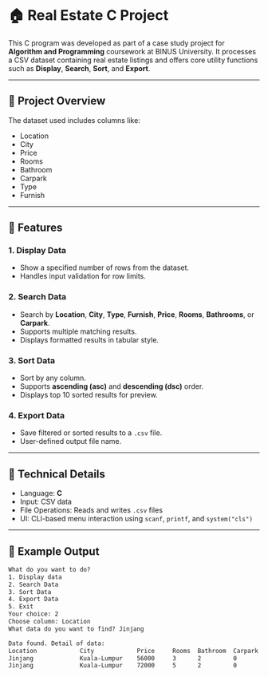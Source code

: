 # 🏠 Real Estate C Project

This C program was developed as part of a case study project for **Algorithm and Programming** coursework at BINUS University. It processes a CSV dataset containing real estate listings and offers core utility functions such as **Display**, **Search**, **Sort**, and **Export**.

---

## 📁 Project Overview

The dataset used includes columns like:

- Location
- City
- Price
- Rooms
- Bathroom
- Carpark
- Type
- Furnish

---

## 🚀 Features

### 1. Display Data
- Show a specified number of rows from the dataset.
- Handles input validation for row limits.

### 2. Search Data
- Search by **Location**, **City**, **Type**, **Furnish**, **Price**, **Rooms**, **Bathrooms**, or **Carpark**.
- Supports multiple matching results.
- Displays formatted results in tabular style.

### 3. Sort Data
- Sort by any column.
- Supports **ascending (asc)** and **descending (dsc)** order.
- Displays top 10 sorted results for preview.

### 4. Export Data
- Save filtered or sorted results to a `.csv` file.
- User-defined output file name.

---

## 🧱 Technical Details

- Language: **C**
- Input: CSV data 
- File Operations: Reads and writes `.csv` files
- UI: CLI-based menu interaction using `scanf`, `printf`, and `system("cls")`

---

## 📸 Example Output

```txt
What do you want to do?
1. Display data
2. Search Data
3. Sort Data
4. Export Data
5. Exit
Your choice: 2
Choose column: Location
What data do you want to find? Jinjang

Data found. Detail of data:
Location            City            Price     Rooms  Bathroom  Carpark  Type       Furnish
Jinjang             Kuala-Lumpur    56000     3      2         0        Built-up   Partly
Jinjang             Kuala-Lumpur    72000     5      2         0        Land-area  Unfurnished
